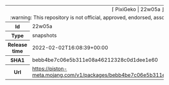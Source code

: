 <html><table>
<tr><td colspan="2" align="center"><img width="0" height="0"><br/>⌈ PixiGeko | 22w05a ⌋<br/><img width="0" height="0"></td></tr>
<tr><td colspan="2" align="center"><img width="0" height="0"><br/>
:warning: This repository is not official, approved, endorsed, associated or connected with Mojang :warning:
<br/><img width="0" height="0"></td></tr>
<tr><th>Id</th><td>22w05a</td></tr>
<tr><th>Type</th><td>snapshots</td></tr>
<tr><th>Release time</th><td>2022-02-02T16:08:39+00:00</td></tr>
<tr><th>SHA1</th><td>bebb4be7c06e5b311e08a46212328c0d1dee1e60</td></tr>
<tr><th>Url</th><td><a href="https://piston-meta.mojang.com/v1/packages/bebb4be7c06e5b311e08a46212328c0d1dee1e60/22w05a.json">https://piston-meta.mojang.com/v1/packages/bebb4be7c06e5b311e08a46212328c0d1dee1e60/22w05a.json</a></td></tr>